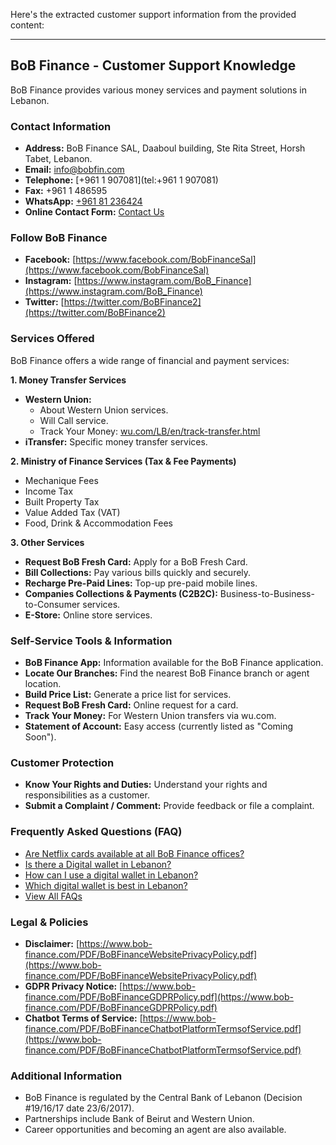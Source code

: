 Here's the extracted customer support information from the provided content:

---

## BoB Finance - Customer Support Knowledge

BoB Finance provides various money services and payment solutions in Lebanon.

### Contact Information

*   **Address:** BoB Finance SAL, Daaboul building, Ste Rita Street, Horsh Tabet, Lebanon.
*   **Email:** [info@bobfin.com](mailto:info@bobfin.com)
*   **Telephone:** [+961 1 907081](tel:+961 1 907081)
*   **Fax:** +961 1 486595
*   **WhatsApp:** [+961 81 236424](https://api.whatsapp.com/send?phone=96181236424)
*   **Online Contact Form:** [Contact Us](https://www.bob-finance.com/Inside/InsidePages/ContactUs)

### Follow BoB Finance

*   **Facebook:** [https://www.facebook.com/BobFinanceSal](https://www.facebook.com/BobFinanceSal)
*   **Instagram:** [https://www.instagram.com/BoB_Finance](https://www.instagram.com/BoB_Finance)
*   **Twitter:** [https://twitter.com/BoBFinance2](https://twitter.com/BoBFinance2)

### Services Offered

BoB Finance offers a wide range of financial and payment services:

**1. Money Transfer Services**
*   **Western Union:**
    *   About Western Union services.
    *   Will Call service.
    *   Track Your Money: [wu.com/LB/en/track-transfer.html](http://www.wu.com/LB/en/track-transfer.html)
*   **iTransfer:** Specific money transfer services.

**2. Ministry of Finance Services (Tax & Fee Payments)**
*   Mechanique Fees
*   Income Tax
*   Built Property Tax
*   Value Added Tax (VAT)
*   Food, Drink & Accommodation Fees

**3. Other Services**
*   **Request BoB Fresh Card:** Apply for a BoB Fresh Card.
*   **Bill Collections:** Pay various bills quickly and securely.
*   **Recharge Pre-Paid Lines:** Top-up pre-paid mobile lines.
*   **Companies Collections & Payments (C2B2C):** Business-to-Business-to-Consumer services.
*   **E-Store:** Online store services.

### Self-Service Tools & Information

*   **BoB Finance App:** Information available for the BoB Finance application.
*   **Locate Our Branches:** Find the nearest BoB Finance branch or agent location.
*   **Build Price List:** Generate a price list for services.
*   **Request BoB Fresh Card:** Online request for a card.
*   **Track Your Money:** For Western Union transfers via wu.com.
*   **Statement of Account:** Easy access (currently listed as "Coming Soon").

### Customer Protection

*   **Know Your Rights and Duties:** Understand your rights and responsibilities as a customer.
*   **Submit a Complaint / Comment:** Provide feedback or file a complaint.

### Frequently Asked Questions (FAQ)

*   [Are Netflix cards available at all BoB Finance offices?](https://www.bob-finance.com/Inside/FAQ/792817dd-5d5f-4703-8b16-632f355c716c)
*   [Is there a Digital wallet in Lebanon?](https://www.bob-finance.com/Inside/FAQ/63ea8c52-01c5-4925-a72f-2f3baa6dd372)
*   [How can I use a digital wallet in Lebanon?](https://www.bob-finance.com/Inside/FAQ/4c8c4a9c-bfb4-4585-98c1-c4cc29380a88)
*   [Which digital wallet is best in Lebanon?](https://www.bob-finance.com/Inside/FAQ/931816f9-05d4-4c2b-acdf-76abef14b05f)
*   [View All FAQs](https://www.bob-finance.com/Inside/FAQ)

### Legal & Policies

*   **Disclaimer:** [https://www.bob-finance.com/PDF/BoBFinanceWebsitePrivacyPolicy.pdf](https://www.bob-finance.com/PDF/BoBFinanceWebsitePrivacyPolicy.pdf)
*   **GDPR Privacy Notice:** [https://www.bob-finance.com/PDF/BoBFinanceGDPRPolicy.pdf](https://www.bob-finance.com/PDF/BoBFinanceGDPRPolicy.pdf)
*   **Chatbot Terms of Service:** [https://www.bob-finance.com/PDF/BoBFinanceChatbotPlatformTermsofService.pdf](https://www.bob-finance.com/PDF/BoBFinanceChatbotPlatformTermsofService.pdf)

### Additional Information

*   BoB Finance is regulated by the Central Bank of Lebanon (Decision #19/16/17 date 23/6/2017).
*   Partnerships include Bank of Beirut and Western Union.
*   Career opportunities and becoming an agent are also available.